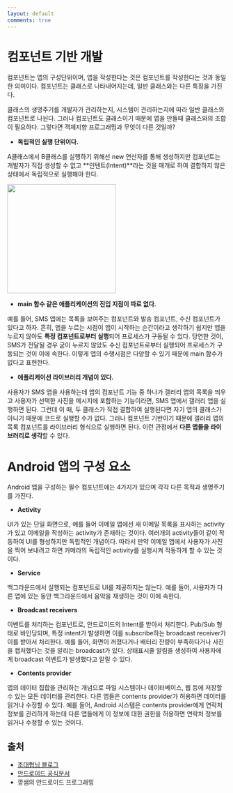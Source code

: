 ```yaml
---
layout: default
comments: true
---
```


# 컴포넌트 기반 개발

컴포넌트는 앱의 구성단위이며, 앱을 작성한다는 것은 컴포넌트를 작성한다는 것과 동일한 의미이다. 컴포넌트는 클래스로 나타내어지는데, 일반 클래스와는 다른 특징을 가진다.

클래스의 생명주기를 개발자가 관리하는지, 시스템이 관리하는지에 따라 일반 클래스와 컴포넌트로 나뉜다. 그러나 컴포넌트도 클래스이기 때문에 앱을 만들때 클래스와의 조합이 필요하다. 그렇다면 객체지향 프로그래밍과 무엇이 다른 것일까?

* **독립적인 실행 단위이다.**

A클래스에서 B클래스를 실행하기 위해선 new 연산자를 통해 생성하지만 컴포넌트는 개발자가 직접 생성할 수 없고 **인텐트(Intent)**라는 것을 매개로 하여 결합하지 않은 상태에서 독립적으로 실행해야 한다. 

<img src="https://developer.android.com/images/components/intent-filters@2x.png" height="250px">

* **main 함수 같은 애플리케이션의 진입 지점이 따로 없다.**

예를 들어, SMS 앱에는 목록을 보여주는 컴포넌트와 발송 컴포넌트, 수신 컴포넌트가 있다고 하자. 흔히, 앱을 누르는 시점이 앱이 시작하는 순간이라고 생각하기 쉽지만 앱을 누르지 않아도 **특정 컴포넌트로부터 실행**되어 프로세스가 구동될 수 있다. 당연한 것이, SMS가 전달될 경우 굳이 누르지 않았도 수신 컴포넌트로부터 실행되어 프로세스가 구동되는 것이 이에 속한다. 이렇게 앱의 수행시점은 다양할 수 있기 때문에 main 함수가 없다고 표현한다.

* **애플리케이션 라이브러리 개념이 있다.**

사용자가 SMS 앱을 사용하는데 앱의 컴포넌트 기능 중 하나가 갤러리 앱의 목록을 띄우고 사용자가 선택한 사진을 메시지에 포함하는 기능이라면, SMS 앱에서 갤러리 앱을 실행하면 된다. 그런데 이 때, 두 클래스가 직접 결합하여 실행된다면 자기 앱의 클래스가 아니기 때문에 코드로 실행할 수가 없다. 그러나 컴포넌트 기반이기 때문에 갤러리 앱의 목록 컴포넌트를 라이브러리 형식으로 실행하면 된다. 이런 관점에서 **다른 앱들을 라이브러리로 생각**할 수 있다.

# Android 앱의 구성 요소

Android 앱을 구성하는 필수 컴포넌트에는 4가지가 있으며 각각 다른 목적과 생명주기를 가진다.

* **Activity**

UI가 있는 단일 화면으로, 예를 들어 이메일 앱에선 새 이메일 목록을 표시하는 activity가 있고 이메일을 작성하는 activity가 존재하는 것이다. 여러개의 activity들이 같이 작동하여 UI를 형성하지만 독립적인 개념이다. 따라서 만약 이메일 앱에서 사용자가 사진을 찍어 보내려고 하면 카메라의 독립적인 activity를 실행시켜 작동하게 할 수 있는 것이다.

* **Service**

백그라운드에서 실행되는 컴포넌트로 UI를 제공하지는 않는다. 예를 들어, 사용자가 다른 앱에 있는 동안 백그라운드에서 음악을 재생하는 것이 이에 속한다. 

* **Broadcast receivers**

이벤트를 처리하는 컴포넌트로, 안드로이드의 Intent를 받아서 처리한다. Pub/Sub 형태로 바인딩되며, 특정 intent가 발생하면 이를 subscribe하는 broadcast receiver가 이를 받아서 처리한다. 예를 들어, 화면이 꺼졌다거나 배터리 잔량이 부족하다거나 사진을 캡처했다는 것을 알리는 broadcast가 있다. 상태표시줄 알림을 생성하여 사용자에게 broadcast 이벤트가 발생했다고 알릴 수 있다.

* **Contents provider**

앱의 데이터 집합을 관리하는 개념으로 파일 시스템이나 데이터베이스, 웹 등에 저장할 수 있는 모든 데이터를 관리한다. 다른 앱들은 contents provider가 허용하면 데이터를 읽거나 수정할 수 있다. 예를 들어, Android 시스템은 contents provider에게 연락처 정보를 관리하게 하는데 다른 앱들에게 이 정보에 대한 권한을 허용하면 연락처 정보를 읽거나 수정할 수 있는 것이다.

## 출처

* [조대협님 블로그](http://bcho.tistory.com/1038?category=584380)
* [안드로이드 공식문서](https://developer.android.com/guide/components/fundamentals)
* 깡샘의 안드로이드 프로그래밍